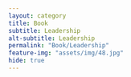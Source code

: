 ```yaml
---
layout: category
title: Book
subtitle: Leadership
alt-subtitle: Leadership
permalink: "Book/Leadership"
feature-img: "assets/img/48.jpg"
hide: true
---
```

